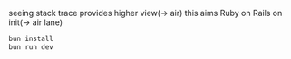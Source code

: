 seeing stack trace provides higher view(-> air)
this aims Ruby on Rails on init(-> air lane)

```bash
bun install
bun run dev
```
